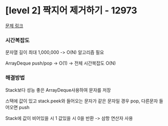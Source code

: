# [level 2] 짝지어 제거하기 - 12973 

[문제 링크](https://school.programmers.co.kr/learn/courses/30/lessons/12973) 

### 시간복잡도
문자열 길이 최대 1,000,000 -> O(N) 알고리즘 필요

ArrayDeque push/pop -> O(1) -> 전체 시간복잡도 O(N)

### 해결방법
Stack보다 성능 좋은 ArrayDeque사용하여 문자를 저장

스택에 값이 있고 stack.peek와 들어오는 문자가 같은 문자일 경우 pop, 다른문자 들어오면 push

Stack에 값이 비어있을 시 1 값있을 시 0을 반환 -> 삼항 연산자 사용
